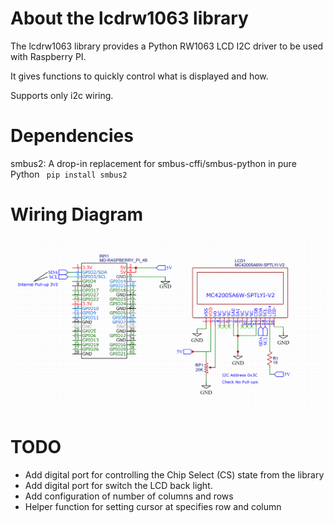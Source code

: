 # About the lcdrw1063 library

The lcdrw1063 library provides a Python RW1063 LCD I2C driver to be used with Raspberry PI.

It gives functions to quickly control what is displayed and how.

Supports only i2c wiring.

# Dependencies

smbus2: A drop-in replacement for smbus-cffi/smbus-python in pure Python
<code bash>
pip install smbus2
</code>

# Wiring Diagram

![MIDAS Display to Raspberry Pi 4 wiring Diagram](docs/MIDASDisplayRPiWiring.png)

# TODO

* Add digital port for controlling the Chip Select (CS) state from the library
* Add digital port for switch the LCD back light.
* Add configuration of number of columns and rows
* Helper function for setting cursor at specifies row and column
